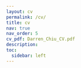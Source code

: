 ```yaml
---
layout: cv
permalink: /cv/
title: cv
nav: true
nav_order: 5
cv_pdf: Darren_Chiu_CV.pdf
description: 
toc:
  sidebar: left
---
```

